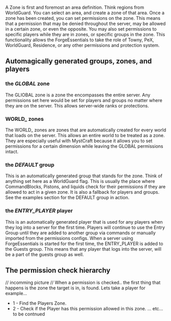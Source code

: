 A Zone is first and foremost an area definition. Think regions from WorldGuard. You can select an area, and create a zone of that area. Once a zone has been created, you can set permissions on the zone. This means that a permission that may be denied throughout the server, may be allowed in a certain zone, or even the opposite. You may also set permissions to specific players while they are in zones, or specific groups in the zone. This functionality allows the ForgeEssentials to take the role of Towny, PeX, WorldGuard, Residence, or any other permissions and protection system.

## Automagically generated groups, zones, and players
### the _GLOBAL_ zone
The GLIOBAL zone is a zone the encompasses the entire server. Any permissions set here would be set for players and groups no matter where they are on the server. This allows server-wide ranks or protections.

### WORLD_ zones
The WORLD_ zones are zones that are automatically created for every world that loads on the server. This allows an entire world to be treated as a zone. They are especially useful with MystCraft because it allows you to set permissions for a certain dimension while leaving the GLOBAL permissions intact.

### the _DEFAULT_ group
This is an automatically generated group that stands for the zone. Think of anything set here as a WorldGuard flag. This is usually the place where CommandBlocks, Pistons, and liquids check for their permissions if they are allowed to act in a given zone. It is also a fallback for players and groups. See the examples section for the DEFAULT group in action.

### the _ENTRY_PLAYER_ player
This is an automatically generated player that is used for any players when they log into a server for the first time. Players will continue to use the Entry Group until they are added to another group via commands or manually imported from the permissions configs. When a server using ForgeEssentials is started for the first time, the ENTRY_PLAYER is added to the Guests group. This means that any player that logs into the server, will be a part of the guests group as well.

## The permission check hierarchy
// incomming picture //
When a permission is checked.. the first thing that happens is the zone the target is in, is found. Lets take a player for example...  
 - 1 - Find the Players Zone.
 - 2 - Check if the Player has this permission allowed in this zone.
... etc... to be contnued